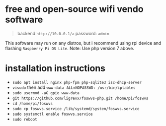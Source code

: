 # free and open-source wifi vendo software

> backend `http://10.0.0.1/a` password: `admin`

 This software may run on any distros, but i recommend using rpi device and flashing `Raspberry Pi OS Lite`.
 Note: Use php version 7 above.

# installation instructions
 - `sudo apt install nginx php-fpm php-sqlite3 isc-dhcp-server`
 - `visudo` then add `www-data ALL=NOPASSWD: /usr/bin/iptables`
 - `sudo usermod -aG gpio www-data`
 - `git https://github.com/ligrevx/foswvs-php.git /home/pi/foswvs`
 - `cd /home/pi/foswvs`
 - `sudo cp foswvs.service /lib/systemd/system/foswvs.service`
 - `sudo systemctl enable foswvs.service`
 - `sudo reboot`
